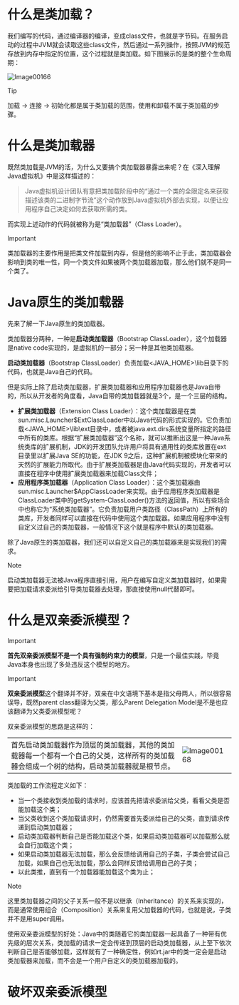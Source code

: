 # 什么是类加载？

我们编写的代码，通过编译器的编译，变成class文件，也就是字节码。在服务启动的过程中JVM就会读取这些class文件，然后通过一系列操作，按照JVM的规范存放到内存中指定的位置，这个过程就是类加载。如下图展示的是类的整个生命周期：

![Image00166](https://github.com/user-attachments/assets/0b554d29-46ff-497e-83ff-5c0595b244e6)

> [!TIP]
> 加载 → 连接 → 初始化都是属于类加载的范围，使用和卸载不属于类加载的步骤。

# 什么是类加载器

既然类加载是JVM的活，为什么又要搞个类加载器暴露出来呢？在《深入理解Java虚拟机》中是这样描述的：

> Java虚拟机设计团队有意把类加载阶段中的“通过一个类的全限定名来获取描述该类的二进制字节流”这个动作放到Java虚拟机外部去实现，以便让应用程序自己决定如何去获取所需的类。
> 

而实现上述动作的代码就被称为是“类加载器”（Class Loader）。

> [!IMPORTANT]
> 类加载器的主要作用是把类文件加载到内存，但是他的影响不止于此，类加载器会影响到类的唯一性，同一个类文件如果被两个类加载器加载，那么他们就不是同一个类了。

# Java原生的类加载器

先来了解一下Java原生的类加载器。

类加载器分两种，一种是**启动类加载器**（Bootstrap ClassLoader），这个加载器是native code实现的，是虚拟机的一部分；另一种是其他类加载器。

**启动类加载器**（Bootstrap ClassLoader）负责加载<JAVA_HOME>\lib目录下的代码，也就是Java自己的代码。

但是实际上除了启动类加载器，扩展类加载器和应用程序加载器也是Java自带的，所以从开发者的角度看，Java自带的类加载器就是3个，是一个三层的结构。

- **扩展类加载器**（Extension Class Loader）：这个类加载器是在类sun.misc.Launcher$ExtClassLoader中以Java代码的形式实现的。它负责加载<JAVA_HOME>\lib\ext目录中，或者被java.ext.dirs系统变量所指定的路径中所有的类库。根据“扩展类加载器”这个名称，就可以推断出这是一种Java系统类库的扩展机制，JDK的开发团队允许用户将具有通用性的类库放置在ext目录里以扩展Java SE的功能，在JDK 9之后，这种扩展机制被模块化带来的天然的扩展能力所取代。由于扩展类加载器是由Java代码实现的，开发者可以直接在程序中使用扩展类加载器来加载Class文件；
- **应用程序类加载器**（Application Class Loader）：这个类加载器由sun.misc.Launcher$AppClassLoader来实现。由于应用程序类加载器是ClassLoader类中的getSystem-ClassLoader()方法的返回值，所以有些场合中也称它为“系统类加载器”。它负责加载用户类路径（ClassPath）上所有的类库，开发者同样可以直接在代码中使用这个类加载器。如果应用程序中没有自定义过自己的类加载器，一般情况下这个就是程序中默认的类加载器。

除了Java原生的类加载器，我们还可以自定义自己的类加载器来是实现我们的需求。

> [!NOTE]

启动类加载器无法被Java程序直接引用，用户在编写自定义类加载器时，如果需要把加载请求委派给引导类加载器去处理，那直接使用null代替即可。

# 什么是双亲委派模型？

> [!IMPORTANT]
> **首先双亲委派模型不是一个具有强制约束力的模型**，只是一个最佳实践，毕竟Java本身也出现了多处违反这个模型的地方。

> [!IMPORTANT]
> **双亲委派模型**这个翻译并不好，双亲在中文语境下基本是指父母两人，所以很容易误导，既然parent class翻译为父类，那么Parent Delegation Model是不是也应该翻译为父类委派模型呢？

双亲委派模型的思路是这样的：

<html><table frame=void style="margin-left: auto; margin-right: auto;"><tr><td>
首先启动类加载器作为顶层的类加载器，其他的类加载器每一个都有一个自己的父类，这样所有的类加载器会组成一个树的结构，启动类加载器就是根节点。
</td><td>

![Image00168](https://github.com/user-attachments/assets/4ab985e2-1332-4ac8-afff-c29261355495)

</td></tr></table></html>

类加载的工作流程定义如下：

- 当一个类接收到类加载的请求时，应该首先把请求委派给父类，看看父类是否能加载这个类；
- 当父类收到这个类加载请求时，仍然需要首先委派给自己的父类，直到请求传递到启动类加载器；
- 启动类加载器判断自己是否能加载这个类，如果启动类加载器可以加载那么就会自行加载这个类；
- 如果启动类加载器无法加载，那么会反馈给调用自己的子类，子类会尝试自己加载，如果自己也无法加载，那么会同样反馈给调用自己的子类；
- 以此类推，直到有一个加载器能加载这个类为止；

> [!NOTE]
> 这里类加载器之间的父子关系一般不是以继承（Inheritance）的关系来实现的，而是通常使用组合（Composition）关系来复用父加载器的代码，也就是说，子类并不是用super调用。

使用双亲委派模型的好处：Java中的类随着它的类加载器一起具备了一种带有优先级的层次关系，类加载的请求一定会传递到顶层的启动类加载器，从上至下依次判断自己是否能够加载，这样就有了一种确定性，例如rt.jar中的类一定会是启动类加载器来加载，而不会是一个用户自定义的类加载器加载的。

# 破坏双亲委派模型

